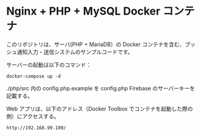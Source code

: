 # Nginx + PHP + MySQL Docker コンテナ

このリポジトリは、サーバ(PHP + MariaDB）の Docker コンテナを含む、プッシュ通知入力・送信システムのサンプルコードです。

サーバーの起動は以下のコマンド：
```console
docker-compose up -d
```

./php/src 内の config.php.example を config.php Firebase のサーバーキーを記載する。

Web アプリは、以下のアドレス（Docker Toolbox でコンテナを起動した際の例）にアクセスする。
```
http://192.168.99.100/
```
